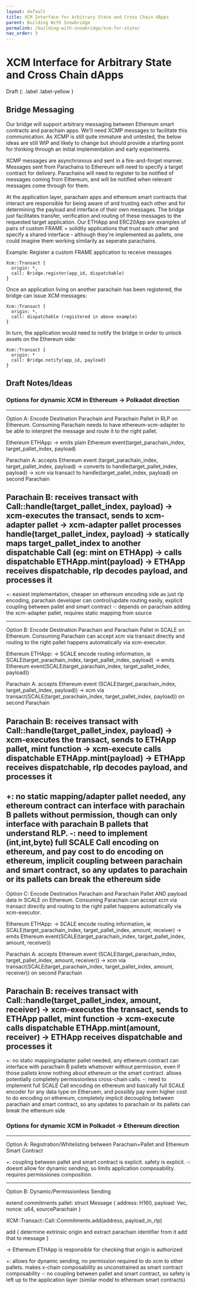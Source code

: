 ```yaml
---
layout: default
title: XCM Interface for Arbitrary State and Cross Chain dApps
parent: Building With Snowbridge
permalink: /building-with-snowbridge/xcm-for-state/
nav_order: 3
---
```


# XCM Interface for Arbitrary State and Cross Chain dApps

Draft
{: .label .label-yellow }

## Bridge Messaging

Our bridge will support arbitrary messaging between Ethereum smart contracts and parachain apps. We'll need XCMP messages to facilitate this communication. As XCMP is still quite immature and untested, the below ideas are still WIP and likely to change but should provide a starting point for thinking through an initial implementation and early experiments.

XCMP messages are asynchronous and sent in a fire-and-forget manner. Messages sent from Parachains to Ethereum will need to specify a target contract for delivery. Parachains will need to register to be notified of messages coming from Ethereum, and will be notified when relevant messages come through for them.

At the application layer, parachain apps and ethereum smart contracts that interact are responsible for being aware of and trusting each other and for determining the payload and interface of their own messages. The bridge just facilitates transfer, verification and routing of these messages to the requested target application. Our ETHApp and ERC20App are examples of pairs of custom FRAME + solidity applications that trust each other and specify a shared interface - although they're implemented as pallets, one could imagine them working similarily as seperate parachains.

Example: Register a custom FRAME application to receive messages
```
Xcm::Transact {
  origin: *,
  call: Bridge.register(app_id, dispatchable)
}
```

Once an application living on another parachain has been registered, the bridge can issue XCM messages:

```
Xcm::Transact {
  origin: *,
  call: dispatchable (registered in above example)
}
```

In turn, the application would need to notify the bridge in order to unlock assets on the Ethereum side:

```
Xcm::Transact {
  origin: *
  call: Bridge.notify(app_id, payload)
}
```

## Draft Notes/Ideas

### Options for dynamic XCM in Ethereum -> Polkadot direction
----------------------------------------------------------------

Option A: Encode Destination Parachain and Parachain Pallet in RLP on Ethereum. Consuming Parachain needs to have ethereum-xcm-adapter to be able to interpret the message and route it to the right pallet.

Ethereum ETHApp:
 -> emits plain Ethereum event(target_parachain_index, target_pallet_index, payload)

Parachain A:
accepts Ethereum event (target_parachain_index, target_pallet_index, payload)
 -> converts to handle(target_pallet_index, payload)
 -> xcm via transact to handle(target_pallet_index, payload) on second Parachain

Parachain B:
receives transact with Call::handle(target_pallet_index, payload)
 -> xcm-executes the transact, sends to xcm-adapter pallet
 -> xcm-adapter pallet processes handle(target_pallet_index, payload)
   -> statically maps target_pallet_index to another dispatchable Call (eg: mint on ETHApp)
   -> calls dispatchable ETHApp.mint(payload)
      -> ETHApp receives dispatchable, rlp decodes payload, and processes it
---------
+: easiest implementation, cheaper on ethereum encoding side as just rlp encoding, parachain developer can control/update routing easily, explicit coupling between pallet and smart contract
-: depends on parachain adding the xcm-adapter pallet, requires static mapping from source

----------------------------------------------------------------------------------------------------------------------------------------------------------------------------

Option B: Encode Destination Parachain and Parachain Pallet in SCALE on Ethereum. Consuming Parachain can accept xcm via transact directly and routing to the right pallet happens automatically via xcm-executor.

Ethereum ETHApp:
 -> SCALE encode routing information, ie SCALE(target_parachain_index, target_pallet_index, payload)
 -> emits Ethereum event(SCALE(target_parachain_index, target_pallet_index, payload))

Parachain A:
accepts Ethereum event (SCALE(target_parachain_index, target_pallet_index, payload))
 -> xcm via transact(SCALE(target_parachain_index, target_pallet_index, payload)) on second Parachain

Parachain B:
receives transact with Call::handle(target_pallet_index, payload)
 -> xcm-executes the transact, sends to ETHApp pallet, mint function
 -> xcm-execute calls dispatchable ETHApp.mint(payload)
      -> ETHApp receives dispatchable, rlp decodes payload, and processes it
-------------
+: no static mapping/adapter pallet needed, any ethereum contract can interface with parachain B pallets without permission, though can only interface with parachain B pallets that understand RLP.
-: need to implement (int,int,byte) full SCALE Call encoding on ethereum, and pay cost to do encoding on ethereum, implicit coupling between parachain and smart contract, so any updates to parachain or its pallets can break the ethereum side
----------------------------------------------------------------------------------------------------------------------------------------------------------------------------

Option C: Encode Destination Parachain and Parachain Pallet AND payload data in SCALE on Ethereum. Consuming Parachain can accept xcm via transact directly and routing to the right pallet happens automatically via xcm-executor.

Ethereum ETHApp:
 -> SCALE encode routing information, ie SCALE(target_parachain_index, target_pallet_index, amount, receiver)
 -> emits Ethereum event(SCALE(target_parachain_index, target_pallet_index, amount, receiver))

Parachain A:
accepts Ethereum event (SCALE(target_parachain_index, target_pallet_index, amount, receiver))
 -> xcm via transact(SCALE(target_parachain_index, target_pallet_index, amount, receiver)) on second Parachain

Parachain B:
receives transact with Call::handle(target_pallet_index, amount, receiver)
 -> xcm-executes the transact, sends to ETHApp pallet, mint function
 -> xcm-execute calls dispatchable ETHApp.mint(amount, receiver)
      -> ETHApp receives dispatchable and processes it
-------------
+: no static mapping/adapter pallet needed, any ethereum contract can interface with parachain B pallets whatsover without permission, even if those pallets know nothing about ethereum or the smart contract. allows potentially completely permissionless cross-chain calls.
-: need to implement full SCALE Call encoding on ethereum and basically full SCALE encoder for any data type on Etheruem, and possibly pay even higher cost to do encoding on ethereum, completely implicit decoupling between parachain and smart contract, so any updates to parachain or its pallets can break the ethereum side

### Options for dynamic XCM in Polkadot -> Ethereum direction
----------------------------------------------------------------

Option A: Registration/Whitelisting between Parachain+Pallet and Ethereum Smart Contract


+: coupling between pallet and smart contract is explicit. safety is explicit.
-: doesnt allow for dynamic sending, so limits application composability. requires permissiones composition.

----------------------------------------------------------------
Option B: Dynamic/Permissionless Sending

extend commitments pallet:
struct Message {
	address: H160,
	payload: Vec<u8>,
	nonce: u64,
    sourceParachain
}

XCM::Transact::Call::Commitments.add(address, payload_in_rlp)

add {
    determine extrinsic origin and extract parachain identifier from it
    add that to message
}

-> Ethereum
ETHApp is responsible for checking that origin is authorized

+: allows for dynamic sending, no permission required to do xcm to other pallets. makes x-chain composability as unconstrained as smart contract composability
-: no coupling between pallet and smart contract, so safety is left up to the application layer (similar model to ethereum smart contracts)
